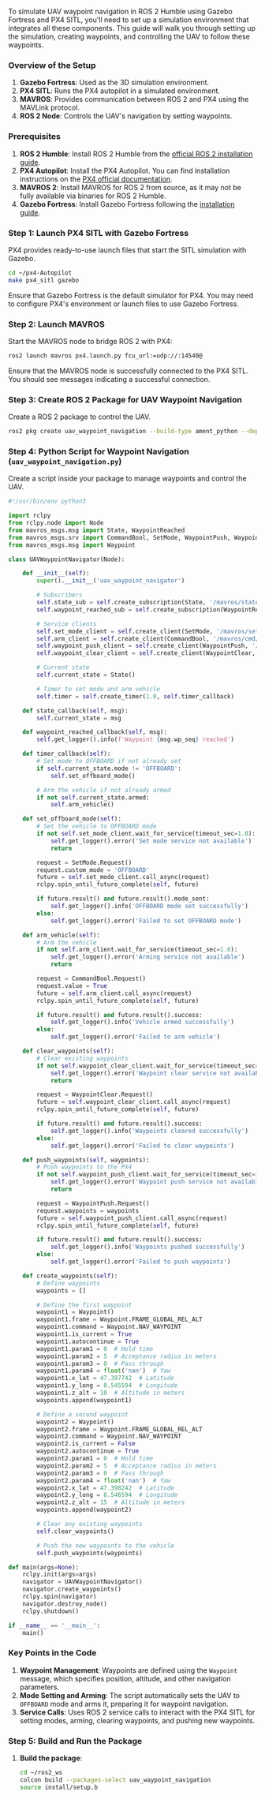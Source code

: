 To simulate UAV waypoint navigation in ROS 2 Humble using Gazebo Fortress and PX4 SITL, you'll need to set up a simulation environment that integrates all these components. This guide will walk you through setting up the simulation, creating waypoints, and controlling the UAV to follow these waypoints.

### Overview of the Setup

1. **Gazebo Fortress**: Used as the 3D simulation environment.
2. **PX4 SITL**: Runs the PX4 autopilot in a simulated environment.
3. **MAVROS**: Provides communication between ROS 2 and PX4 using the MAVLink protocol.
4. **ROS 2 Node**: Controls the UAV's navigation by setting waypoints.

### Prerequisites

1. **ROS 2 Humble**: Install ROS 2 Humble from the [official ROS 2 installation guide](https://docs.ros.org/en/humble/Installation.html).
2. **PX4 Autopilot**: Install the PX4 Autopilot. You can find installation instructions on the [PX4 official documentation](https://docs.px4.io/main/en/dev_setup/dev_env_linux_ubuntu.html).
3. **MAVROS 2**: Install MAVROS for ROS 2 from source, as it may not be fully available via binaries for ROS 2 Humble.
4. **Gazebo Fortress**: Install Gazebo Fortress following the [installation guide](https://gazebosim.org/docs/fortress/install_ubuntu).

### Step 1: Launch PX4 SITL with Gazebo Fortress

PX4 provides ready-to-use launch files that start the SITL simulation with Gazebo.

```bash
cd ~/px4-Autopilot
make px4_sitl gazebo
```

Ensure that Gazebo Fortress is the default simulator for PX4. You may need to configure PX4's environment or launch files to use Gazebo Fortress.

### Step 2: Launch MAVROS

Start the MAVROS node to bridge ROS 2 with PX4:

```bash
ros2 launch mavros px4.launch.py fcu_url:=udp://:14540@
```

Ensure that the MAVROS node is successfully connected to the PX4 SITL. You should see messages indicating a successful connection.

### Step 3: Create ROS 2 Package for UAV Waypoint Navigation

Create a ROS 2 package to control the UAV.

```bash
ros2 pkg create uav_waypoint_navigation --build-type ament_python --dependencies rclpy mavros_msgs
```

### Step 4: Python Script for Waypoint Navigation (`uav_waypoint_navigation.py`)

Create a script inside your package to manage waypoints and control the UAV.

```python
#!/usr/bin/env python3

import rclpy
from rclpy.node import Node
from mavros_msgs.msg import State, WaypointReached
from mavros_msgs.srv import CommandBool, SetMode, WaypointPush, WaypointClear
from mavros_msgs.msg import Waypoint

class UAVWaypointNavigator(Node):

    def __init__(self):
        super().__init__('uav_waypoint_navigator')

        # Subscribers
        self.state_sub = self.create_subscription(State, '/mavros/state', self.state_callback, 10)
        self.waypoint_reached_sub = self.create_subscription(WaypointReached, '/mavros/mission/reached', self.waypoint_reached_callback, 10)

        # Service clients
        self.set_mode_client = self.create_client(SetMode, '/mavros/set_mode')
        self.arm_client = self.create_client(CommandBool, '/mavros/cmd/arming')
        self.waypoint_push_client = self.create_client(WaypointPush, '/mavros/mission/push')
        self.waypoint_clear_client = self.create_client(WaypointClear, '/mavros/mission/clear')

        # Current state
        self.current_state = State()

        # Timer to set mode and arm vehicle
        self.timer = self.create_timer(1.0, self.timer_callback)

    def state_callback(self, msg):
        self.current_state = msg

    def waypoint_reached_callback(self, msg):
        self.get_logger().info(f'Waypoint {msg.wp_seq} reached')

    def timer_callback(self):
        # Set mode to OFFBOARD if not already set
        if self.current_state.mode != 'OFFBOARD':
            self.set_offboard_mode()

        # Arm the vehicle if not already armed
        if not self.current_state.armed:
            self.arm_vehicle()

    def set_offboard_mode(self):
        # Set the vehicle to OFFBOARD mode
        if not self.set_mode_client.wait_for_service(timeout_sec=1.0):
            self.get_logger().error('Set mode service not available')
            return

        request = SetMode.Request()
        request.custom_mode = 'OFFBOARD'
        future = self.set_mode_client.call_async(request)
        rclpy.spin_until_future_complete(self, future)

        if future.result() and future.result().mode_sent:
            self.get_logger().info('OFFBOARD mode set successfully')
        else:
            self.get_logger().error('Failed to set OFFBOARD mode')

    def arm_vehicle(self):
        # Arm the vehicle
        if not self.arm_client.wait_for_service(timeout_sec=1.0):
            self.get_logger().error('Arming service not available')
            return

        request = CommandBool.Request()
        request.value = True
        future = self.arm_client.call_async(request)
        rclpy.spin_until_future_complete(self, future)

        if future.result() and future.result().success:
            self.get_logger().info('Vehicle armed successfully')
        else:
            self.get_logger().error('Failed to arm vehicle')

    def clear_waypoints(self):
        # Clear existing waypoints
        if not self.waypoint_clear_client.wait_for_service(timeout_sec=1.0):
            self.get_logger().error('Waypoint clear service not available')
            return

        request = WaypointClear.Request()
        future = self.waypoint_clear_client.call_async(request)
        rclpy.spin_until_future_complete(self, future)

        if future.result() and future.result().success:
            self.get_logger().info('Waypoints cleared successfully')
        else:
            self.get_logger().error('Failed to clear waypoints')

    def push_waypoints(self, waypoints):
        # Push waypoints to the PX4
        if not self.waypoint_push_client.wait_for_service(timeout_sec=1.0):
            self.get_logger().error('Waypoint push service not available')
            return

        request = WaypointPush.Request()
        request.waypoints = waypoints
        future = self.waypoint_push_client.call_async(request)
        rclpy.spin_until_future_complete(self, future)

        if future.result() and future.result().success:
            self.get_logger().info('Waypoints pushed successfully')
        else:
            self.get_logger().error('Failed to push waypoints')

    def create_waypoints(self):
        # Define waypoints
        waypoints = []

        # Define the first waypoint
        waypoint1 = Waypoint()
        waypoint1.frame = Waypoint.FRAME_GLOBAL_REL_ALT
        waypoint1.command = Waypoint.NAV_WAYPOINT
        waypoint1.is_current = True
        waypoint1.autocontinue = True
        waypoint1.param1 = 0  # Hold time
        waypoint1.param2 = 5  # Acceptance radius in meters
        waypoint1.param3 = 0  # Pass through
        waypoint1.param4 = float('nan')  # Yaw
        waypoint1.x_lat = 47.397742  # Latitude
        waypoint1.y_long = 8.545594  # Longitude
        waypoint1.z_alt = 10  # Altitude in meters
        waypoints.append(waypoint1)

        # Define a second waypoint
        waypoint2 = Waypoint()
        waypoint2.frame = Waypoint.FRAME_GLOBAL_REL_ALT
        waypoint2.command = Waypoint.NAV_WAYPOINT
        waypoint2.is_current = False
        waypoint2.autocontinue = True
        waypoint2.param1 = 0  # Hold time
        waypoint2.param2 = 5  # Acceptance radius in meters
        waypoint2.param3 = 0  # Pass through
        waypoint2.param4 = float('nan')  # Yaw
        waypoint2.x_lat = 47.398242  # Latitude
        waypoint2.y_long = 8.546594  # Longitude
        waypoint2.z_alt = 15  # Altitude in meters
        waypoints.append(waypoint2)

        # Clear any existing waypoints
        self.clear_waypoints()

        # Push the new waypoints to the vehicle
        self.push_waypoints(waypoints)

def main(args=None):
    rclpy.init(args=args)
    navigator = UAVWaypointNavigator()
    navigator.create_waypoints()
    rclpy.spin(navigator)
    navigator.destroy_node()
    rclpy.shutdown()

if __name__ == '__main__':
    main()
```

### Key Points in the Code

1. **Waypoint Management**: Waypoints are defined using the `Waypoint` message, which specifies position, altitude, and other navigation parameters.
2. **Mode Setting and Arming**: The script automatically sets the UAV to `OFFBOARD` mode and arms it, preparing it for waypoint navigation.
3. **Service Calls**: Uses ROS 2 service calls to interact with the PX4 SITL for setting modes, arming, clearing waypoints, and pushing new waypoints.

### Step 5: Build and Run the Package

1. **Build the package**:

   ```bash
   cd ~/ros2_ws
   colcon build --packages-select uav_waypoint_navigation
   source install/setup.b